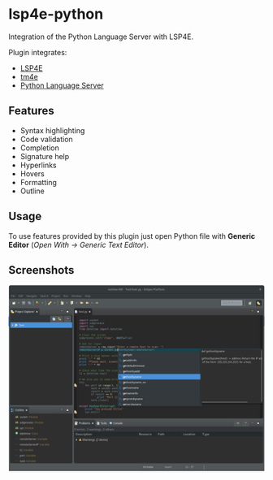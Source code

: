 # lsp4e-python

Integration of the Python Language Server with LSP4E. 


Plugin integrates:
* [LSP4E](https://projects.eclipse.org/projects/technology.lsp4e)
* [tm4e](https://github.com/eclipse/tm4e)
* [Python Language Server](https://github.com/palantir/python-language-server)

## Features

* Syntax highlighting
* Code validation
* Completion
* Signature help
* Hyperlinks
* Hovers
* Formatting
* Outline

## Usage

To use features provided by this plugin just open Python file with **Generic Editor** (_Open With -> Generic Text Editor_).

## Screenshots

![Integration screenshot](images/screenshot.png)
